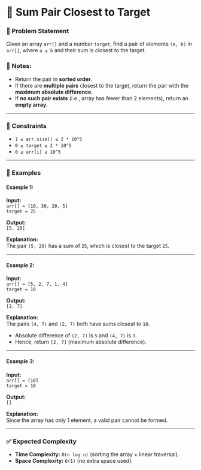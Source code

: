 # 🎯 Sum Pair Closest to Target

### 📝 Problem Statement

Given an array `arr[]` and a number `target`, find a pair of elements `(a, b)` in `arr[]`, where `a ≤ b` and their sum is closest to the target.

### 📌 Notes:

- Return the pair in **sorted order**.
- If there are **multiple pairs** closest to the target, return the pair with the **maximum absolute difference**.
- If **no such pair exists** (i.e., array has fewer than 2 elements), return an **empty array**.

---

### 🔑 Constraints

- `1 ≤ arr.size() ≤ 2 * 10^5`
- `0 ≤ target ≤ 2 * 10^5`
- `0 ≤ arr[i] ≤ 10^5`

---

### 🧩 Examples

#### Example 1:

**Input:**  
`arr[] = [10, 30, 20, 5]`  
`target = 25`

**Output:**  
`[5, 20]`

**Explanation:**  
The pair `(5, 20)` has a sum of `25`, which is closest to the target `25`.

---

#### Example 2:

**Input:**  
`arr[] = [5, 2, 7, 1, 4]`  
`target = 10`

**Output:**  
`[2, 7]`

**Explanation:**  
The pairs `(4, 7)` and `(2, 7)` both have sums closest to `10`.

- Absolute difference of `(2, 7)` is `5` and `(4, 7)` is `3`.
- Hence, return `[2, 7]` (maximum absolute difference).

---

#### Example 3:

**Input:**  
`arr[] = [10]`  
`target = 10`

**Output:**  
`[]`

**Explanation:**  
Since the array has only 1 element, a valid pair cannot be formed.

---

### ✅ Expected Complexity

- **Time Complexity:** `O(n log n)` (sorting the array + linear traversal).
- **Space Complexity:** `O(1)` (no extra space used).
